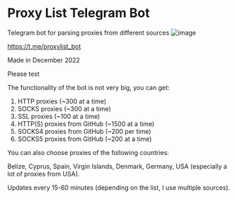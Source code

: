 # Proxy List Telegram Bot
Telegram bot for parsing proxies from different sources
![image](https://user-images.githubusercontent.com/120702706/209403741-1256237f-b567-48c8-86be-91255fb9dc21.png)

https://t.me/proxylist_bot

Made in December 2022

Please test

The functionality of the bot is not very big, you can get:
1. HTTP proxies (~300 at a time)
2. SOCKS proxies (~300 at a time)
3. SSL proxies (~100 at a time)
4. HTTP(S) proxies from GitHub (~1500 at a time)
5. SOCKS4 proxies from GitHub (~200 per time)
6. SOCKS5 proxies from GitHub (~200 at a time)

You can also choose proxies of the following countries:

Belize, Cyprus, Spain, Virgin Islands, Denmark, Germany, USA (especially a lot of proxies from USA).

Updates every 15-60 minutes (depending on the list, I use multiple sources).
